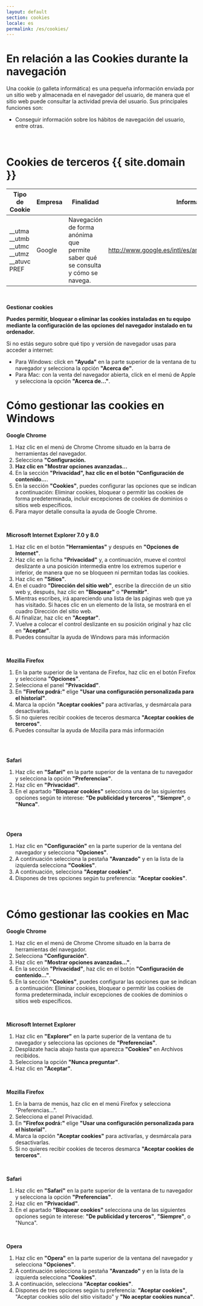 ```yaml
---
layout: default
section: cookies
locale: es
permalink: /es/cookies/
---
```


<div class="container">
  <h1>En relación a las Cookies durante la navegación</h1>
  <p>Una cookie (o galleta informática) es una pequeña información enviada por un sitio web y almacenada en el navegador del usuario, de manera que el sitio web puede consultar la actividad previa del usuario.
  Sus principales funciones son:</p>
  <ul>
    <li>Conseguir información sobre los hábitos de navegación del usuario, entre otras.</li>
  </ul>
  <br>
  <h1>Cookies de terceros {{ site.domain }}</h1>
  <table class="cookies-table">
    <thead>
      <tr>
        <th>Tipo de Cookie</th>
        <th>Empresa</th>
        <th>Finalidad</th>
        <th>Información</th>
      </tr>
    </thead>
    <tbody>
      <tr>
        <td>
          __utma<br>
          __utmb<br>
          __utmc<br>
          __utmz<br>
          __atuvc<br>
          PREF
        </td>
        <td>Google</td>
        <td>Navegación de forma anónima que permite saber qué se consulta y cómo se navega.</td>
        <td><a href="http://www.google.es/intl/es/analytics/privacyoverview.html" target="_blank">http://www.google.es/intl/es/analytics/privacyoverview.html</a></td>
      </tr>
    </tbody>
  </table>
  <br>
  <p><b>Gestionar cookies</b></p>

  <p><b>Puedes permitir, bloquear o eliminar las cookies instaladas en tu equipo mediante la configuración de las opciones del navegador instalado en tu ordenador.</b><br>

  </p><p>Si no estás seguro sobre qué tipo y versión de navegador usas para acceder a internet:</p>

  <ul>
    <li>Para Windows: click en <b>"Ayuda"</b> en la parte superior de la ventana de tu navegador y selecciona la opción <b>"Acerca de"</b>.</li>
    <li>Para Mac: con la venta del navegador abierta, click en el menú de Apple y selecciona la opción <b>"Acerca de…"</b>.</li>
  </ul>

  <h1>Cómo gestionar las cookies en Windows</h1>

  <p><b>Google Chrome</b><br>
  </p><ol>
    <li>Haz clic en el menú de Chrome Chrome situado en la barra de herramientas del navegador.</li>
    <li>Selecciona <b>"Configuración</b><b>.</b></li><b>
    </b><li><b>Haz clic en "Mostrar opciones avanzadas…</b></li>
    <li>En la sección <b>"Privacidad", haz clic en el botón "Configuración de contenido…</b>.</li>
    <li>En la sección <b>"Cookies"</b>, puedes configurar las opciones que se indican a continuación: Eliminar cookies, bloquear o permitir las cookies de forma predeterminada, incluir excepciones de cookies de dominios o sitios web específicos.</li>
    <li>Para mayor detalle consulta la ayuda de Google Chrome.</li>
  </ol>

  <br>

  <p><b>Microsoft Internet Explorer 7.0 y 8.0</b></p>
  <ol>
    <li>Haz clic en el botón <b>"Herramientas"</b> y después en <b>"Opciones de Internet"</b>.</li>
    <li>Haz clic en la ficha <b>"Privacidad"</b> y, a continuación, mueve el control deslizante a una posición intermedia entre los extremos superior e inferior, de manera que no se bloqueen ni permitan todas las cookies.</li>
    <li>Haz clic en <b>"Sitios"</b>.</li>
    <li>En el cuadro <b>"Dirección del sitio web"</b>, escribe la dirección de un sitio web y, después, haz clic en <b>"Bloquear"</b> o <b>"Permitir"</b>.</li>
    <li>Mientras escribes, irá apareciendo una lista de las páginas web que ya has visitado. Si haces clic en un elemento de la lista, se mostrará en el cuadro Dirección del sitio web.</li>
    <li>Al finalizar, haz clic en <b>"Aceptar"</b>.</li>
    <li>Vuelve a colocar el control deslizante en su posición original y haz clic en <b>"Aceptar"</b>.</li>
    <li>Puedes consultar la ayuda de Windows para más información</li>
  </ol>

  <br>

  <p><b>Mozilla Firefox</b></p>
  <ol>
    <li>En la parte superior de la ventana de Firefox, haz clic en el botón Firefox y selecciona <b>"Opciones"</b>.</li>
    <li>Selecciona el panel <b>"Privacidad"</b>.</li>
    <li>En <b>"Firefox podrá:"</b> elige <b>"Usar una configuración personalizada para el historial"</b>.</li>
    <li>Marca la opción <b>"Aceptar cookies"</b> para activarlas, y desmárcala para desactivarlas.</li>
    <li>Si no quieres recibir cookies de teceros desmarca <b>"Aceptar cookies de terceros"</b>.</li>
    <li>Puedes consultar la ayuda de Mozilla para más información</li>
    &nbsp;</ol>

  <br>

  <p><b>Safari</b></p>
  <ol>
    <li>Haz clic en <b>"Safari"</b> en la parte superior de la ventana de tu navegador y selecciona la opción <b>"Preferencias"</b>.</li>
    <li>Haz clic en <b>"Privacidad"</b>.</li>
    <li>En el apartado <b>"Bloquear cookies"</b> selecciona una de las siguientes opciones según te interese: <b>"De publicidad y terceros"</b>, <b>"Siempre"</b>, o <b>"Nunca"</b>.</li>
    &nbsp;</ol>

  <br>

  <p><b>Opera</b></p>
  <ol>
    <li>Haz clic en <b>"Configuración"</b> en la parte superior de la ventana del navegador y selecciona <b>"Opciones"</b>.</li>
    <li>A continuación selecciona la pestaña <b>"Avanzado"</b> y en la lista de la izquierda selecciona <b>"Cookies"</b>.</li>
    <li>A continuación, selecciona <b>"Aceptar cookies"</b>.</li>
    <li>Dispones de tres opciones según tu preferencia: <b>"Aceptar cookies"</b>.</li>
  </ol>

  <br>

  <h1>Cómo gestionar las cookies en Mac</h1>

  <p><b>Google Chrome</b><br>
  </p><ol>
    <li>Haz clic en el menú de Chrome Chrome situado en la barra de herramientas del navegador.</li>
    <li>Selecciona <b>"Configuración"</b>.</li>
    <li>Haz clic en <b>"Mostrar opciones avanzadas…"</b>.</li>
    <li>En la sección <b>"Privacidad"</b>, haz clic en el botón <b>"Configuración de contenido…"</b>.</li>
    <li>En la sección <b>"Cookies"</b>, puedes configurar las opciones que se indican a continuación: Eliminar cookies, bloquear o permitir las cookies de forma predeterminada, incluir excepciones de cookies de dominios o sitios web específicos.</li>
  </ol>

  <br>

  <p><b>Microsoft Internet Explorer</b><br>
  </p><ol>
    <li>Haz clic en <b>"Explorer"</b> en la parte superior de la ventana de tu navegador y selecciona las opciones de <b>"Preferencias"</b>.</li>
    <li>Desplázate hacia abajo hasta que aparezca <b>"Cookies"</b> en Archivos recibidos.</li>
    <li>Selecciona la opción <b>"Nunca preguntar"</b>.</li>
    <li>Haz clic en <b>"Aceptar"</b>.</li>
  </ol>

  <br>

  <p><b>Mozilla Firefox</b><br>

  </p><ol>
    <li>En la barra de menús, haz clic en el menú Firefox y selecciona "Preferencias…".</li>
    <li>Selecciona el panel Privacidad.</li>
    <li>En <b>"Firefox podrá:"</b> elige <b>"Usar una configuración personalizada para el historial"</b>.</li>
    <li>Marca la opción <b>"Aceptar cookies"</b> para activarlas, y desmárcala para desactivarlas.</li>
    <li>Si no quieres recibir cookies de teceros desmarca <b>"Aceptar cookies de terceros"</b>.</li>
  </ol>

  <br>

  <p><b>Safari</b></p>

  <ol>
    <li>Haz clic en <b>"Safari"</b> en la parte superior de la ventana de tu navegador y selecciona la opción <b>"Preferencias"</b>.</li>
    <li>Haz clic en <b>"Privacidad"</b>.</li>
    <li>En el apartado <b>"Bloquear cookies"</b> selecciona una de las siguientes opciones según te interese: <b>"De publicidad y terceros"</b>, <b>"Siempre"</b>, o "Nunca".</li>
  </ol>

  <br>

  <p><b>Opera</b></p>

  <ol>
    <li>Haz clic en <b>"Opera"</b> en la parte superior de la ventana del navegador y selecciona <b>"Opciones"</b>.</li>
    <li>A continuación selecciona la pestaña <b>"Avanzado"</b> y en la lista de la izquierda selecciona <b>"Cookies"</b>.</li>
    <li>A continuación, selecciona <b>"Aceptar cookies"</b>.</li>
    <li>Dispones de tres opciones según tu preferencia: <b>"Aceptar cookies"</b>, "Aceptar cookies sólo del sitio visitado" y <b>"No aceptar cookies nunca"</b>.</li>
  </ol>
</div>
